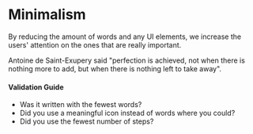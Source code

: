 # Minimalism

By reducing the amount of words and any UI elements, we increase the users' attention on the ones that are really important. 

Antoine de Saint-Exupery said "perfection is achieved, not when there is nothing more to add, but when there is nothing left to take away".

#### Validation Guide

* Was it written with the fewest words?
* Did you use a meaningful icon instead of words where you could?
* Did you use the fewest number of steps?

